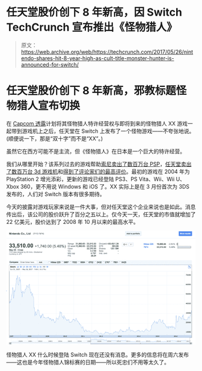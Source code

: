 # 任天堂股价创下 8 年新高，因 Switch TechCrunch 宣布推出《怪物猎人》

> 原文：<https://web.archive.org/web/https://techcrunch.com/2017/05/26/nintendo-shares-hit-8-year-high-as-cult-title-monster-hunter-is-announced-for-switch/>

# 任天堂股价创下 8 年新高，邪教标题怪物猎人宣布切换

在 [Capcom 透露](https://web.archive.org/web/20221209125156/http://www.capcom.co.jp/monsterhunter/XX-Switch/)计划将其怪物猎人特许经营权与即将到来的怪物猎人 XX 游戏一起带到游戏机上之后，任天堂在 Switch 上发布了一个怪物游戏——不夸张地说。(顺便说一下，那是“双十字”而不是“XX”。)

虽然它在西方可能不是主流，但《怪物猎人》在日本是一个巨大的特许经营。

我们从哪里开始？该系列过去的游戏帮助[索尼卖出了数百万台 PSP](https://web.archive.org/web/20221209125156/https://beta.techcrunch.com/2008/08/27/ten-million-psps-sold-in-japan-monster-hunter-rocks/)，[任天堂卖出了数百万台 3d 游戏机](https://web.archive.org/web/20221209125156/https://beta.techcrunch.com/2011/12/14/nintendos-3ds-japan/)和[得到了评论家们的最高评价](https://web.archive.org/web/20221209125156/https://beta.techcrunch.com/2011/12/14/nintendos-3ds-japan/)。最初的游戏在 2004 年为 PlayStation 2 增光添彩，更新的游戏已经登陆 PS3、PS Vita、Wii、Wii U、Xbox 360，更不用说 Windows 和 iOS 了。XX 实际上是在 3 月份首次为 3DS 发布的，人们对 Switch 版本有很多期待。

今天的披露对游戏玩家来说是一件大事，但对任天堂这个企业来说也是如此。消息传出后，该公司的股价跃升了百分之五以上。仅今天一天，任天堂的市值就增加了 22 亿美元，股价达到了 2008 年 10 月以来的最高水平。

![](img/7286c1017e72579f46283dc75977281f.png)

怪物猎人 XX 什么时候登陆 Switch 现在还没有消息。更多的信息将在周六发布——这也是今年怪物猎人锦标赛的日期——所以死忠们不用等太久了。